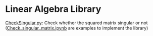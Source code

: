 # Linear Algebra Library

[CheckSingular.py](https://github.com/hsuanhao/Library/blob/master/Linear_Algebra/CheckSingular.py): Check whether the squared matrix singular or not ([Check_singular_matrix.ipynb](https://github.com/hsuanhao/Library/blob/master/Linear_Algebra/Check_singular_matrix.ipynb) are examples to implement the library)
